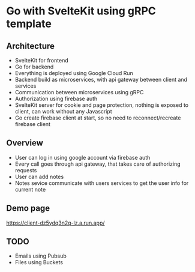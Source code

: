 # Go with SvelteKit using gRPC template

## Architecture
- SvelteKit for frontend
- Go for backend
- Everything is deployed using Google Cloud Run
- Backend build as microservices, with api gateway between client and services
- Communication between microservices using gRPC
- Authorization using firebase auth
- SvelteKit server for cookie and page protection, nothing is exposed to client, can work without any Javascript
- Go create firebase client at start, so no need to reconnect/recreate firebase client

## Overview
- User can log in using google account via firebase auth
- Every call goes through api gateway, that takes care of authorizing requests
- User can add notes
- Notes sevice communicate with users services to get the user info for current note

## Demo page
https://client-dz5ydq3n2q-lz.a.run.app/

## TODO
- Emails using Pubsub
- Files using Buckets
